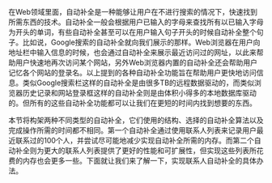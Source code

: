 在Web领域里面，自动补全是一种能够让用户在不进行搜索的情况下，快速找到所需东西的技术。自动补全一般会根据用户已输入的字母来查找所有以已输入字母为开头的单词，有些自动补全甚至可以在用户输入句子开头的时候自动补全整个句子。比如说，Google搜索的自动补全就向我们展示的那样。Web浏览器在用户向地址栏中输入信息的时候，也会通过自动补全来展示最近访问过的网址，以此来帮助用户快速地再次访问某个网站，另外Web浏览器内置的自动补全还会帮助用户记忆各个网站的登录名。以上提到的各种自动补全功能旨在帮助用户更快地访问信息。类似Google搜索栏这样的自动补全是由很多TB的远程数据驱动的，而类似浏览器历史记录和网站登录框这样的自动补全则是由体积小得多的本地数据库驱动的。但所有的这些自动补全功能都可以让我们在更短的时间内找到想要的东西。

本节将构架两种不同类型的自动补全，它们使用的结构、选择的自动补全算法以及完成操作所需的时间都不相同。第一个自动补全通过使用联系人列表来记录用户最近联系过的100个人，并尝试尽可能地减少实现自动补全所需的内存。而第二个自动补全则为更大的联系人列表提供了更好的性能和可扩展性，但实现这些列表所花费的内存也会更多一些。下面就让我们来了解一下，实现联系人自动补全的具体办法。

